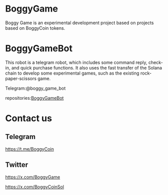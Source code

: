 # BoggyGame
Boggy Game is an experimental development project based on projects based on BoggyCoin tokens.

# BoggyGameBot
This robot is a telegram robot, which includes some command reply, check-in, and quick purchase functions. It also uses the fast transfer of the Solana chain to develop some experimental games, such as the existing rock-paper-scissors game.

Telegram:@boggy_game_bot

repositories:[BoggyGameBot](https://github.com/boggycom/BoggyGameBot)

# Contact us
## Telegram
https://t.me/BoggyCoin
## Twitter
https://x.com/BoggyGame

https://x.com/BoggyCoinSol
